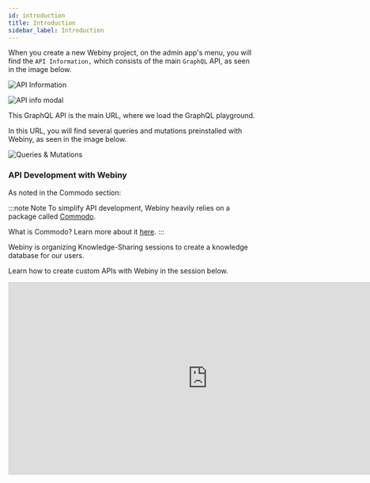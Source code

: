 ```yaml
---
id: introduction
title: Introduction
sidebar_label: Introduction
---
```


When you create a new Webiny project, on the admin app's menu, you will find the `API Information,` which consists of the main `GraphQL` API, as seen in the image below. 

![API Information](/img/api-development/introduction/api-information.png)

![API info modal](/img/api-development/introduction/api-information-modal.png)

This GraphQL API is the main URL, where we load the GraphQL playground.

In this URL, you will find several queries and mutations preinstalled with Webiny, as seen in the image below.

![Queries & Mutations](/img/api-development/introduction/queries&mutations.png)

### API Development with Webiny

As noted in the Commodo section:

:::note Note
To simplify API development, Webiny heavily relies on a package called [Commodo](https://github.com/webiny/commodo).

What is Commodo?
Learn more about it [here](/docs/api-development/commodo/introduction).
:::

Webiny is organizing Knowledge-Sharing sessions to create a knowledge database for our users. 

Learn how to create custom APIs with Webiny in the session below.

<iframe width="805" height="390" src="https://www.youtube.com/embed/8aJ_Ja1aTy0" frameborder="0" allowfullscreen></iframe>